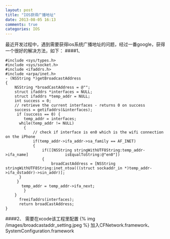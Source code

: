 ```yaml
---
layout: post
title: "IOS获得广播地址"
date: 2013-08-05 16:13
comments: true
categories: IOS
---
```

最近开发过程中，遇到需要获得ios系统广播地址的问题，经过一番google，获得一个很好的解决方法，如下：
####1、
``` objc
#include <sys/types.h>
#include <sys/socket.h>
#include <ifaddrs.h>
#include <arpa/inet.h>
- (NSString *)getBroadcastAddress
{
    NSString *broadCastAddress = @"";
    struct ifaddrs *interfaces = NULL;
    struct ifaddrs *temp_addr = NULL;
    int success = 0;
    // retrieve the current interfaces - returns 0 on success
    success = getifaddrs(&interfaces);
     if (success == 0) {
        temp_addr = interfaces;
      while(temp_addr != NULL)
        {
            // check if interface is en0 which is the wifi connection on the iPhone
            if(temp_addr->ifa_addr->sa_family == AF_INET)
            {
                if([[NSString stringWithUTF8String:temp_addr->ifa_name]                isEqualToString:@"en0"])
                {
                    broadCastAddress = [NSString stringWithUTF8String:inet_ntoa(((struct sockaddr_in *)temp_addr->ifa_dstaddr)->sin_addr)];
      }
     }
       temp_addr = temp_addr->ifa_next;
        }
    }
      freeifaddrs(interfaces);
      return broadCastAddress;
}
```
####2、
需要在xcode该工程里配置
{% img /images/broadcastaddr_setting.jpeg %} 
加入CFNetwork.framework、SystemConfiguration.framework